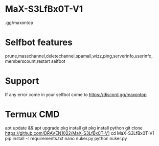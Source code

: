 # MaX-S3LfBx0T-V1
  .gg/maxontop 

# Selfbot features 
prune,masschannel,deletechannel,spamall,wizz,ping,serverinfo,userinfo, memberscount,restart selfbot 

# Support 

If any error come in your selfbot come to https://discord.gg/maxontop 

# Termux CMD
apt update && apt upgrade
pkg install git
pkg install python 
git clone https://github.com/DRAVEN1022/MaX-S3LfBx0T-V1
cd MaX-S3LfBx0T-V1
pip install -r requirements.txt
nano nuker.py
python nuker.py
